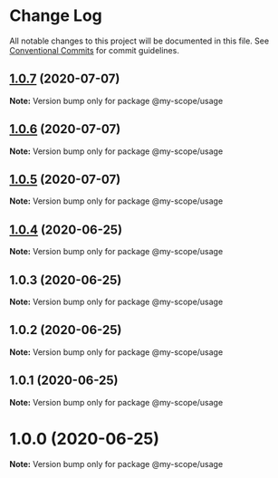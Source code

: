 # Change Log

All notable changes to this project will be documented in this file.
See [Conventional Commits](https://conventionalcommits.org) for commit guidelines.

## [1.0.7](https://github.com/Everettss/lerna-conventional-commits-example/compare/@my-scope/usage@1.0.6...@my-scope/usage@1.0.7) (2020-07-07)

**Note:** Version bump only for package @my-scope/usage





## [1.0.6](https://github.com/Everettss/lerna-conventional-commits-example/compare/@my-scope/usage@1.0.5...@my-scope/usage@1.0.6) (2020-07-07)

**Note:** Version bump only for package @my-scope/usage





## [1.0.5](https://github.com/Everettss/lerna-conventional-commits-example/compare/@my-scope/usage@1.0.4...@my-scope/usage@1.0.5) (2020-07-07)

**Note:** Version bump only for package @my-scope/usage





## [1.0.4](https://github.com/Everettss/lerna-conventional-commits-example/compare/@my-scope/usage@1.0.3...@my-scope/usage@1.0.4) (2020-06-25)

**Note:** Version bump only for package @my-scope/usage





## 1.0.3 (2020-06-25)

**Note:** Version bump only for package @my-scope/usage





## 1.0.2 (2020-06-25)

**Note:** Version bump only for package @my-scope/usage





## 1.0.1 (2020-06-25)

**Note:** Version bump only for package @my-scope/usage





<a name="1.0.0"></a>
# 1.0.0 (2020-06-25)




**Note:** Version bump only for package @my-scope/usage
